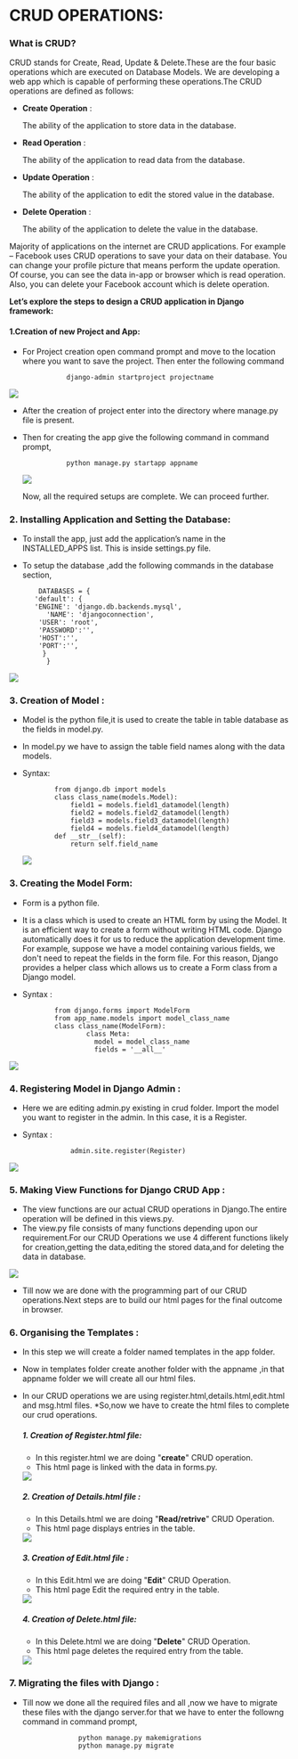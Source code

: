# CRUD OPERATIONS:

### What is CRUD?
CRUD stands for Create, Read, Update & Delete.These are the four basic operations 
which are executed on Database Models. We are developing a web app which is capable 
of performing these operations.The CRUD operations are defined as follows:

* **Create Operation** :

  The ability of the application to store data in the database.

* **Read Operation** :

  The ability of the application to read data from the database.

* **Update Operation** :

  The ability of the application to edit the stored value in the database.

* **Delete Operation** :

  The ability of the application to delete the value in the database.

Majority of applications on the internet are CRUD applications. For example – Facebook uses CRUD operations to save your data on their database. You can change your profile picture that means perform the update operation. Of course, you can see the data in-app or browser which is read operation. Also, you can delete your Facebook account which is delete operation.

**Let’s explore the steps to design a CRUD application in Django framework:**
#### 1.Creation of new Project and App:
* For Project creation open command prompt and move to the location where you want to save the project.
Then enter the following command

                 django-admin startproject projectname
 <img src = "images/projectcreation.png">

* After the creation of project enter into the directory where manage.py file is present.
* Then for creating the app give the following command in command prompt,
            
                 python manage.py startapp appname
  <img src = "images/appcreation.png">
                 
   Now, all the required setups are complete. We can proceed further.
   
### 2. Installing Application and Setting the Database:
* To install the app, just add the application’s name in the INSTALLED_APPS list. This is inside settings.py file.
* To setup the database ,add the following commands in the database section,
              
          DATABASES = {
         'default': {
         'ENGINE': 'django.db.backends.mysql',
            'NAME': 'djangoconnection',
          'USER': 'root',
          'PASSWORD':'',
          'HOST':'',
          'PORT':'',
           }
            }
              
              
<img src = "images/appinstallation.png">

### 3. Creation of Model :
* Model is the python file,it is used to create the table in table database as the fields in model.py.
* In model.py we have to assign the table field names along with the data models.
* Syntax:
          
              from django.db import models
              class class_name(models.Model):
                  field1 = models.field1_datamodel(length)
                  field2 = models.field2_datamodel(length)
                  field3 = models.field3_datamodel(length)
                  field4 = models.field4_datamodel(length)
              def __str__(self):
                  return self.field_name
       
  <img src = "images/model.png">
  
 ### 3. Creating the Model Form:
 * Form is a python file.
 * It is a class which is used to create an HTML form by using the Model. It is an efficient way to create a form without writing HTML code.
Django automatically does it for us to reduce the application development time. For example, suppose we have a model containing various fields, we don't need to repeat the fields in the form file.
For this reason, Django provides a helper class which allows us to create a Form class from a Django model.
* Syntax :
            
              from django.forms import ModelForm
              from app_name.models import model_class_name
              class class_name(ModelForm):
	                  class Meta:
		                model = model_class_name
		                fields = '__all__'
                    
 <img src = "images/form.png">
 
 ### 4. Registering Model in Django Admin :
* Here we are editing admin.py existing in crud folder. Import the model you want to register in the admin. In this case, it is a Register.
* Syntax :
          
                  admin.site.register(Register)
               
<img src = "images/admin.png">

### 5. Making View Functions for Django CRUD App :
* The view functions are our actual CRUD operations in Django.The entire operation will be defined in this views.py.
* The view.py file consists of many functions depending upon our requirement.For our CRUD Operations we use 4 different functions likely for creation,getting the data,editing the stored data,and for deleting the data in database.
<img src = "images.view.png">

* Till now we are done with the programming part of our CRUD operations.Next steps are to build our html pages for the final outcome in browser.

### 6. Organising the Templates : 
* In this step we will create a folder named templates in the app folder.
* Now in templates folder create another folder with the appname ,in that appname folder we will create all our html files.
* In our CRUD operations we are using register.html,details.html,edit.html and msg.html files.
*So,now we have to create the html files to complete our crud operations.
    ##### 1. Creation of Register.html file:
    * In this register.html we are doing "**create**" CRUD operation.
    * This html page is linked with the data in forms.py.
    <img src = "images/register.png">
    
    ##### 2. Creation of Details.html file :
    * In this Details.html we are doing "**Read/retrive**" CRUD Operation.
    * This html page displays entries in  the table.
    <img src = "images/details.png">
   
   ##### 3. Creation of Edit.html file :
    * In this Edit.html we are doing "**Edit**" CRUD Operation.
    * This html page Edit the required entry in  the table.
    <img src = "images/edit.png">
    
    ##### 4. Creation of Delete.html file:
    * In this Delete.html we are doing "**Delete**" CRUD Operation.
    * This html page deletes the required entry from the table.
    <img src = "images/delete.png">

### 7. Migrating the files with Django :
* Till now we done all the required files and all ,now we have to migrate these files with the django server.for that we have to enter the followng command in command prompt,

                    python manage.py makemigrations
                    python manage.py migrate
                    
          
    



                  
                  




                 













